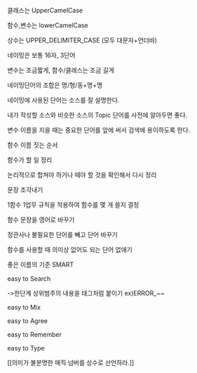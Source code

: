 클래스는 UpperCamelCase

함수,변수는 lowerCamelCase

상수는 UPPER_DELIMITER_CASE (모두 대문자+언더바)

네이밍은 보통 16자, 3단어

변수는 조금짧게, 함수/클래스는 조금 길게

네이밍단어의 조합은 명/형/동+명+명

네이밍에 사용된 단어는 소스를 잘 설명한다.

내가 작성할 소스와 비슷한 소스의 Topic 단어를 사전에 알아두면 좋다.

변수 이름을 지을 때는 중요한 단어를 앞에 써서 검색에 용이하도록 한다.

함수 이름 짓는 순서

함수가 할 일 정리

논리적으로 합쳐야 하거나 떼야 할 것을 확인해서 다시 정리

문장 조각내기

1함수 1업무 규칙을 적용하여 함수를 몇 개 쓸지 결정

함수 문장을 영어로 바꾸기

정관사나 불필요한 단어를 빼고 단어 바꾸기

함수를 사용할 때 의미상 없어도 되는 단어 없애기

좋은 이름의 기준 SMART

easy to Search

->한단계 상위범주의 내용을 태그처럼 붙이기 ex)ERROR_~~

easy to Mix

easy to Agree

easy to Remember

easy to Type

[[의미가 불분명한 매직 넘버를 상수로 선언하라.]]